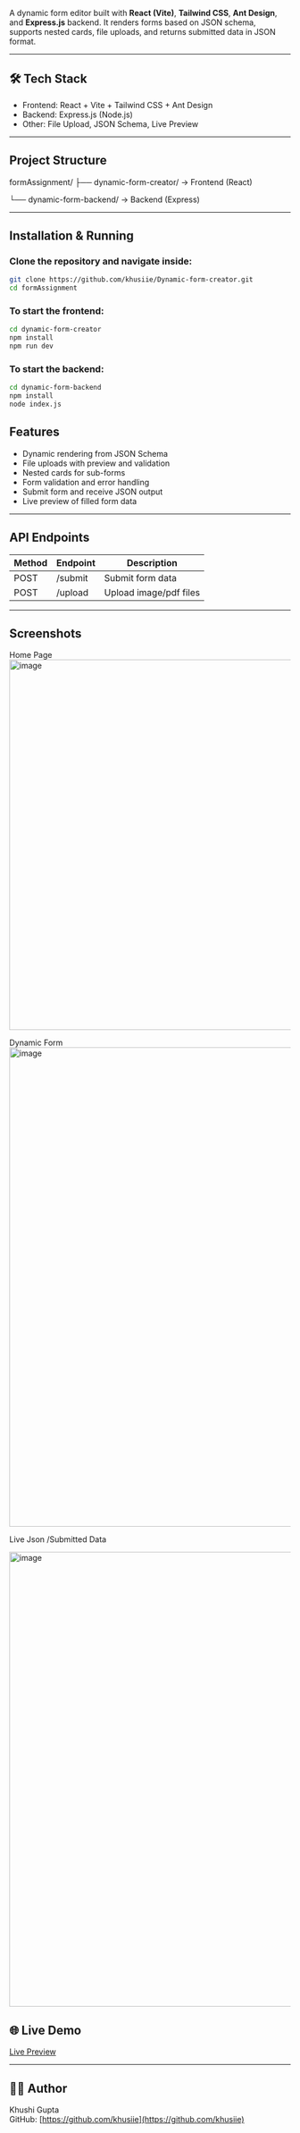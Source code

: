 

A dynamic form editor built with **React (Vite)**, **Tailwind CSS**, **Ant Design**, and **Express.js** backend. It renders forms based on JSON schema, supports nested cards, file uploads, and returns submitted data in JSON format.

---

## 🛠 Tech Stack

- Frontend: React + Vite + Tailwind CSS + Ant Design  
- Backend: Express.js (Node.js)  
- Other: File Upload, JSON Schema, Live Preview

---

## Project Structure

formAssignment/
├── dynamic-form-creator/ → Frontend (React)

└── dynamic-form-backend/ → Backend (Express)


---

## Installation & Running

### Clone the repository and navigate inside:

```bash
git clone https://github.com/khusiie/Dynamic-form-creator.git
cd formAssignment
```
### To start the frontend:

```bash
cd dynamic-form-creator
npm install
npm run dev
```
### To start the backend:


```bash
cd dynamic-form-backend
npm install
node index.js
```

## Features

- Dynamic rendering from JSON Schema  
- File uploads with preview and validation  
- Nested cards for sub-forms  
- Form validation and error handling  
- Submit form and receive JSON output  
- Live preview of filled form data  

---

## API Endpoints

| Method | Endpoint | Description          |
|--------|----------|----------------------|
| POST   | /submit  | Submit form data     |
| POST   | /upload  | Upload image/pdf files|

---

## Screenshots

Home Page
<img width="1225" height="663" alt="image" src="https://github.com/user-attachments/assets/898f6e2a-95b6-49f7-b87d-1e6bbfa1a1a0" />

Dynamic Form
<img width="1491" height="858" alt="image" src="https://github.com/user-attachments/assets/b275cef4-780b-403b-a41f-444d53fb4754" />

Live Json /Submitted Data

<img width="1448" height="814" alt="image" src="https://github.com/user-attachments/assets/0c370af8-694d-4091-9d34-8a830ed26212" />


## 🌐 Live Demo

[Live Preview](https://dynamic-form-creator-xcd7.vercel.app/)

---



## 👩‍💻 Author

Khushi Gupta  
GitHub: [https://github.com/khusiie](https://github.com/khusiie)
